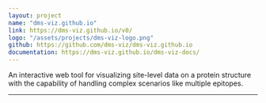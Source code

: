 ```yaml
---
layout: project
name: "dms-viz.github.io"
link: https://dms-viz.github.io/v0/
logo: "/assets/projects/dms-viz-logo.png"
github: https://github.com/dms-viz/dms-viz.github.io
documentation: https://dms-viz.github.io/dms-viz-docs/
---
```


An interactive web tool for visualizing site-level data on a protein structure with the capability of handling complex scenarios like multiple epitopes.

---
